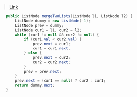 > [Link](https://leetcode-cn.com/problems/he-bing-liang-ge-pai-xu-de-lian-biao-lcof/)

```java
    public ListNode mergeTwoLists(ListNode l1, ListNode l2) {
        ListNode dummy = new ListNode(-1);
        ListNode prev = dummy;
        ListNode cur1 = l1, cur2 = l2;
        while (cur1 != null && cur2 != null) {
            if (cur1.val < cur2.val) {
                prev.next = cur1;
                cur1 = cur1.next;
            } else {
                prev.next = cur2;
                cur2 = cur2.next;
            }
            prev = prev.next;
        }
        prev.next = (cur1 == null) ? cur2 : cur1;
        return dummy.next;
    }
```